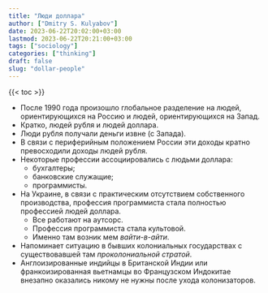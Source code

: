 ```yaml
---
title: "Люди доллара"
author: ["Dmitry S. Kulyabov"]
date: 2023-06-22T20:02:00+03:00
lastmod: 2023-06-22T20:21:00+03:00
tags: ["sociology"]
categories: ["thinking"]
draft: false
slug: "dollar-people"
---
```


<!--more-->

{{< toc >}}

-   После 1990 года произошло глобальное разделение на людей, ориентирующихся на Россию и людей, ориентирующихся на Запад.
-   Кратко, людей рубля и людей доллара.
-   Люди рубля получали деньги извне (с Запада).
-   В связи с периферийным положением России эти доходы кратно превосходили доходы людей рубля.
-   Некоторые профессии ассоциировались с людьми доллара:
    -   бухгалтеры;
    -   банковские служащие;
    -   программисты.
-   На Украине, в связи с практическим отсутствием собственного производства, профессия программиста стала полностью профессией людей доллара.
    -   Все работают на аутсорс.
    -   Профессия программиста стала культовой.
    -   Именно там возник мем _вайти-в-айти_.
-   Напоминает ситуацию в бывших колониальных государствах с существовавшей там _проколониальной стратой_.
-   Англоизированные индийцы в Британской Индии или франкоизированная вьетнамцы во Французском Индокитае внезапно оказались никому не нужны после ухода колонизаторов.
